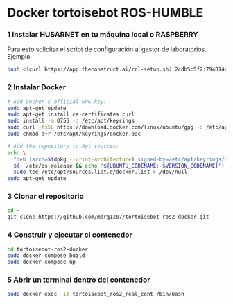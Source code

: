 # Docker tortoisebot ROS-HUMBLE


### 1  Instalar HUSARNET en tu máquina local o RASPBERRY

Para esto solicitar el script de configuración al gestor de laboratorios.
Ejemplo: 
```bash
bash <(curl https://app.theconstruct.ai/rrl-setup.sh) 2cdb5:5f2:794014ab0430462eb6598c4eaf571ae0vH0SEPP6wvBeok2nqzUqfNgd21uNONYgoY7eUHd8Fd
```

### 2 Instalar Docker 

```bash
# Add Docker's official GPG key:
sudo apt-get update
sudo apt-get install ca-certificates curl
sudo install -m 0755 -d /etc/apt/keyrings
sudo curl -fsSL https://download.docker.com/linux/ubuntu/gpg -o /etc/apt/keyrings/docker.asc
sudo chmod a+r /etc/apt/keyrings/docker.asc

# Add the repository to Apt sources:
echo \
  "deb [arch=$(dpkg --print-architecture) signed-by=/etc/apt/keyrings/docker.asc] https://download.docker.com/linux/ubuntu \
  $(. /etc/os-release && echo "${UBUNTU_CODENAME:-$VERSION_CODENAME}") stable" | \
  sudo tee /etc/apt/sources.list.d/docker.list > /dev/null
sudo apt-get update
```

### 3 Clonar el repositorio
```bash
cd ~ 
git clone https://github.com/morg1207/tortoisebot-ros2-docker.git
```
### 4 Construir y ejecutar el contenedor

```bash
cd tortoisebot-ros2-docker
sudo docker compose build
sudo docker compose up
```

### 5 Abrir un terminal dentro del contenedor

```bash
sudo docker exec -it tortoisebot_ros2_real_cont /bin/bash
```

